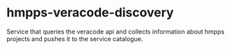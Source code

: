# hmpps-veracode-discovery
Service that queries the veracode api and collects information about hmpps projects and pushes it to the service catalogue.
